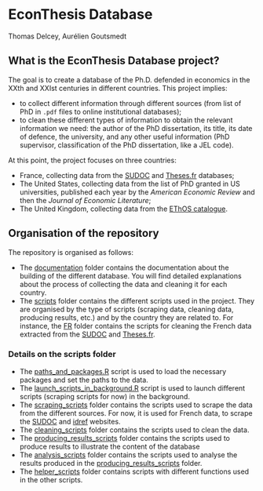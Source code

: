 # EconThesis Database
Thomas Delcey, Aurélien Goutsmedt

## What is the EconThesis Database project?

The goal is to create a database of the Ph.D. defended in economics in
the XXth and XXIst centuries in different countries. This project
implies:

- to collect different information through different sources (from list
  of PhD in `.pdf` files to online institutional databases);
- to clean these different types of information to obtain the relevant
  information we need: the author of the PhD dissertation, its title,
  its date of defence, the university, and any other useful information
  (PhD supervisor, classification of the PhD dissertation, like a JEL
  code).

At this point, the project focuses on three countries:

- France, collecting data from the [SUDOC](https://www.sudoc.abes.fr/)
  and [Theses.fr](https://theses.fr/?domaine=theses) databases;
- The United States, collecting data from the list of PhD granted in US
  universities, published each year by the *American Economic Review*
  and then the *Journal of Economic Literature*;
- The United Kingdom, collecting data from the [EThOS
  catalogue](https://bl.iro.bl.uk/collections/e492dc4b-82d9-4f8c-bb0a-2cdd8a62105d?locale=en%29).

## Organisation of the repository

The repository is organised as follows:

- The [documentation](.\documentation) folder contains the documentation
  about the building of the different database. You will find detailed
  explanations about the process of collecting the data and cleaning it
  for each country.
- The [scripts](.\scripts) folder contains the different scripts used in
  the project. They are organised by the type of scripts (scraping data,
  cleaning data, producing results, etc.) and by the country they are
  related to. For instance, the [FR](.\scripts/cleaning_scripts/FR)
  folder contains the scripts for cleaning the French data extracted
  from the [SUDOC](https://www.sudoc.abes.fr/) and
  [Theses.fr](https://theses.fr/?domaine=theses).

### Details on the scripts folder

- The [paths_and_packages.R](.\scripts/paths_and_packages.R) script is
  used to load the necessary packages and set the paths to the data.
- The
  [launch_scripts_in_background.R](.\scripts/launch_scripts_in_background.R)
  script is used to launch different scripts (scraping scripts for now)
  in the background.
- The [scraping_scripts](.\scripts/scraping_scripts) folder contains the
  scripts used to scrape the data from the different sources. For now,
  it is used for French data, to scrape the
  [SUDOC](https://www.sudoc.abes.fr/) and [idref](https://www.idref.fr/)
  websites.
- The [cleaning_scripts](.\scripts/cleaning_scripts) folder contains the
  scripts used to clean the data.
- The [producing_results_scripts](.\scripts/producing_results_scripts)
  folder contains the scripts used to produce results to illustrate the
  content of the database
- The [analysis_scripts](.\scripts/analysis_scripts) folder contains the
  scripts used to analyse the results produced in the
  [producing_results_scripts](.\scripts/producing_results_scripts)
  folder.
- The [helper_scripts](.\scripts/helper_scripts) folder contains scripts
  with different functions used in the other scripts.
